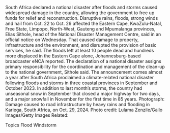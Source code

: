 South Africa declared a national disaster after floods and storms caused widespread damage in the country, allowing the government to free up funds for relief and reconstruction.
Disruptive rains, floods, strong winds and hail from Oct. 22 to Oct. 29 affected the Eastern Cape, KwaZulu-Natal, Free State, Limpopo, North-West, Gauteng and Mpumalanga provinces, Elias Sithole, head of the National Disaster Management Centre, said in an official notice on Wednesday. That caused damage to property, infrastructure and the environment, and disrupted the provision of basic services, he said.
The floods left at least 10 people dead and hundreds more displaced in the Eastern Cape alone, Johannesburg-based broadcaster eNCA reported.
The declaration of a national disaster assigns primary responsibility for the coordination and management of the clean-up to the national government, Sithole said.
The announcement comes almost a year after South Africa proclaimed a climate-related national disaster following floods and storms in three coastal provinces in September and October 2023.
In addition to last month’s storms, the country had unseasonal snow in September that closed a major highway for two days, and a major snowfall in November for the first time in 85 years.
Photograph: Damage caused to road infrastructure by heavy rains and flooding in Kariega, South Africa, on Oct. 29, 2024. Photo credit: Lulama Zenzile/Gallo Images/Getty Images
Related:

Topics
Flood
Windstorm
